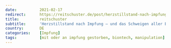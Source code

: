 ```yaml
---
date:          2021-02-17
redirect:      https://reitschuster.de/post/herzstillstand-nach-impfung-und-das-schweigen-aller-beteiligten/
title:         reitschuster
subtitle:      'Herzstillstand nach Impfung – und das Schweigen aller Beteiligten'
country:       DE
categories:    [Impfung]
tags:          [mit oder an impfung gestorben, biontech, manipulation]
---
```

